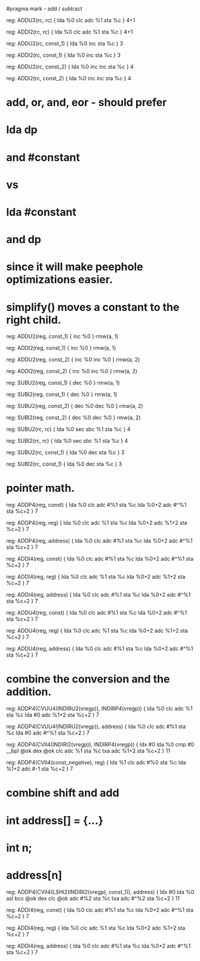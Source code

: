 #pragma mark - add / subtract

reg: ADDU2(rc, rc) {
    lda %0
    clc
    adc %1
    sta %c
} 4+1

reg: ADDI2(rc, rc) {
    lda %0
    clc
    adc %1
    sta %c
} 4+1


reg: ADDU2(rc, const_1) {
    lda %0
    inc
    sta %c
} 3

reg: ADDI2(rc, const_1) {
    lda %0
    inc
    sta %c
} 3

reg: ADDU2(rc, const_2) {
    lda %0
    inc
    inc
    sta %c
} 4

reg: ADDI2(rc, const_2) {
    lda %0
    inc
    inc
    sta %c
} 4

# add, or, and, eor - should prefer
# lda dp
# and #constant
# vs
# lda #constant
# and dp
# since it will make peephole optimizations easier.
# simplify() moves a constant to the right child.

reg: ADDU2(reg, const_1) {
    inc %0
} rmw(a, 1)

reg: ADDI2(reg, const_1) {
    inc %0
} rmw(a, 1)

reg: ADDU2(reg, const_2) {
    inc %0
    inc %0
} rmw(a, 2)

reg: ADDI2(reg, const_2) {
    inc %0
    inc %0
} rmw(a, 2)

reg: SUBU2(reg, const_1) {
    dec %0
} rmw(a, 1)

reg: SUBI2(reg, const_1) {
    dec %0
} rmw(a, 1)

reg: SUBU2(reg, const_2) {
    dec %0
    dec %0
} rmw(a, 2)

reg: SUBI2(reg, const_2) {
    dec %0
    dec %0
} rmw(a, 2)


reg: SUBU2(rc, rc) {
    lda %0
    sec
    sbc %1
    sta %c
} 4

reg: SUBI2(rc, rc) {
    lda %0
    sec
    sbc %1
    sta %c
} 4

reg: SUBU2(rc, const_1) {
    lda %0
    dec
    sta %c
} 3

reg: SUBI2(rc, const_1) {
    lda %0
    dec
    sta %c
} 3



# pointer math.


reg: ADDP4(reg, const) {
    lda %0
    clc
    adc #%1
    sta %c
    lda %0+2
    adc #^%1
    sta %c+2
} 7

reg: ADDP4(reg, reg) {
    lda %0
    clc
    adc %1
    sta %c
    lda %0+2
    adc %1+2
    sta %c+2
} 7


reg: ADDP4(reg, address) {
    lda %0
    clc
    adc #%1
    sta %c
    lda %0+2
    adc #^%1
    sta %c+2
} 7


reg: ADDI4(reg, const) {
    lda %0
    clc
    adc #%1
    sta %c
    lda %0+2
    adc #^%1
    sta %c+2
} 7

reg: ADDI4(reg, reg) {
    lda %0
    clc
    adc %1
    sta %c
    lda %0+2
    adc %1+2
    sta %c+2
} 7


reg: ADDI4(reg, address) {
    lda %0
    clc
    adc #%1
    sta %c
    lda %0+2
    adc #^%1
    sta %c+2
} 7


reg: ADDU4(reg, const) {
    lda %0
    clc
    adc #%1
    sta %c
    lda %0+2
    adc #^%1
    sta %c+2
} 7

reg: ADDU4(reg, reg) {
    lda %0
    clc
    adc %1
    sta %c
    lda %0+2
    adc %1+2
    sta %c+2
} 7


reg: ADDU4(reg, address) {
    lda %0
    clc
    adc #%1
    sta %c
    lda %0+2
    adc #^%1
    sta %c+2
} 7



# combine the conversion and the addition.
reg: ADDP4(CVUU4(INDIRU2(vregp)), INDIRP4(vregp)) {
    lda %0
    clc
    adc %1
    sta %c
    lda #0
    adc %1+2
    sta %c+2
} 7

reg: ADDP4(CVUU4(INDIRU2(vregp)), address) {
    lda %0
    clc
    adc #%1
    sta %c
    lda #0
    adc #^%1
    sta %c+2
} 7


reg: ADDP4(CVII4(INDIRI2(vregp)), INDIRP4(vregp)) {
    ldx #0
    lda %0
    cmp #0
    __bpl @ok
    dex
@ok
    clc
    adc %1
    sta %c
    txa
    adc %1+2
    sta %c+2
} 11



reg: ADDP4(CVII4(const_negative), reg) {
    lda %1
    clc
    adc #%0
    sta %c
    lda %1+2
    adc #-1
    sta %c+2
} 7


# combine shift and add
# int address[] = {...}
# int n;
# address[n]
reg: ADDP4(CVII4(LSHI2(INDIRI2(vregp), const_1)), address) {
    ldx #0
    lda %0
    asl
    bcc @ok
    dex
    clc
@ok
    adc #%2
    sta %c
    txa
    adc #^%2
    sta %c+2
} 11



reg: ADDI4(reg, const) {
    lda %0
    clc
    adc #%1
    sta %c
    lda %0+2
    adc #^%1
    sta %c+2
} 7

reg: ADDI4(reg, reg) {
    lda %0
    clc
    adc %1
    sta %c
    lda %0+2
    adc %1+2
    sta %c+2
} 7


reg: ADDI4(reg, address) {
    lda %0
    clc
    adc #%1
    sta %c
    lda %0+2
    adc #^%1
    sta %c+2
} 7
